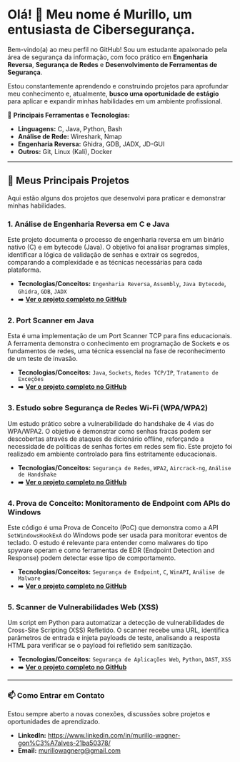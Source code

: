 # Olá! 👋 Meu nome é Murillo, um entusiasta de Cibersegurança.

Bem-vindo(a) ao meu perfil no GitHub! Sou um estudante apaixonado pela área de segurança da informação, com foco prático em **Engenharia Reversa**, **Segurança de Redes** e **Desenvolvimento de Ferramentas de Segurança**.

Estou constantemente aprendendo e construindo projetos para aprofundar meu conhecimento e, atualmente, **busco uma oportunidade de estágio** para aplicar e expandir minhas habilidades em um ambiente profissional.

🔧 **Principais Ferramentas e Tecnologias:**
* **Linguagens:** C, Java, Python, Bash
* **Análise de Rede:** Wireshark, Nmap
* **Engenharia Reversa:** Ghidra, GDB, JADX, JD-GUI
* **Outros:** Git, Linux (Kali), Docker

---

## 🚀 Meus Principais Projetos

Aqui estão alguns dos projetos que desenvolvi para praticar e demonstrar minhas habilidades.

### 1. Análise de Engenharia Reversa em C e Java
Este projeto documenta o processo de engenharia reversa em um binário nativo (C) e em bytecode (Java). O objetivo foi analisar programas simples, identificar a lógica de validação de senhas e extrair os segredos, comparando a complexidade e as técnicas necessárias para cada plataforma.

* **Tecnologias/Conceitos:** `Engenharia Reversa`, `Assembly`, `Java Bytecode`, `Ghidra`, `GDB`, `JADX`
* ➡️ **[Ver o projeto completo no GitHub](https://github.com/murillohwg/Reverse-engineering-C-Java)**

### 2. Port Scanner em Java
Esta é uma implementação de um Port Scanner TCP para fins educacionais. A ferramenta demonstra o conhecimento em programação de Sockets e os fundamentos de redes, uma técnica essencial na fase de reconhecimento de um teste de invasão.

* **Tecnologias/Conceitos:** `Java`, `Sockets`, `Redes TCP/IP`, `Tratamento de Exceções`
* ➡️ **[Ver o projeto completo no GitHub](https://github.com/murillohwg/PortScannerJava)**

### 3. Estudo sobre Segurança de Redes Wi-Fi (WPA/WPA2)
Um estudo prático sobre a vulnerabilidade do handshake de 4 vias do WPA/WPA2. O objetivo é demonstrar como senhas fracas podem ser descobertas através de ataques de dicionário offline, reforçando a necessidade de políticas de senhas fortes em redes sem fio. Este projeto foi realizado em ambiente controlado para fins estritamente educacionais.

* **Tecnologias/Conceitos:** `Segurança de Redes`, `WPA2`, `Aircrack-ng`, `Análise de Handshake`
* ➡️ **[Ver o projeto completo no GitHub](https://www.youtube.com/watch?v=QB8xJzW_KMY)**

### 4. Prova de Conceito: Monitoramento de Endpoint com APIs do Windows
Este código é uma Prova de Conceito (PoC) que demonstra como a API `SetWindowsHookExA` do Windows pode ser usada para monitorar eventos de teclado. O estudo é relevante para entender como malwares do tipo spyware operam e como ferramentas de EDR (Endpoint Detection and Response) podem detectar esse tipo de comportamento.

* **Tecnologias/Conceitos:** `Segurança de Endpoint`, `C`, `WinAPI`, `Análise de Malware`
* ➡️ **[Ver o projeto completo no GitHub](https://lista.mercadolivre.com.br/keylogger-usb-hardware)**

### 5. Scanner de Vulnerabilidades Web (XSS)
Um script em Python para automatizar a detecção de vulnerabilidades de Cross-Site Scripting (XSS) Refletido. O scanner recebe uma URL, identifica parâmetros de entrada e injeta payloads de teste, analisando a resposta HTML para verificar se o payload foi refletido sem sanitização.

* **Tecnologias/Conceitos:** `Segurança de Aplicações Web`, `Python`, `DAST`, `XSS`
* ➡️ **[Ver o projeto completo no GitHub](https://github.com/s0md3v/XSStrike)**

---

### 📫 Como Entrar em Contato
Estou sempre aberto a novas conexões, discussões sobre projetos e oportunidades de aprendizado.

* **LinkedIn:** https://www.linkedin.com/in/murillo-wagner-gon%C3%A7alves-21ba50378/
* **Email:** murillowagnerg@gmail.com
